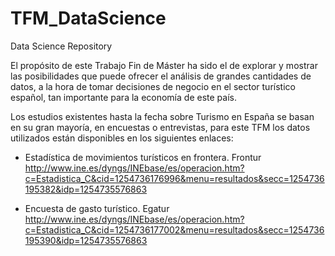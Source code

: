 # TFM_DataScience
Data Science Repository 

El propósito de este Trabajo Fin de Máster ha sido el de explorar y mostrar las posibilidades que puede ofrecer el análisis de grandes cantidades de datos, a la hora de tomar decisiones de negocio en el sector turístico español, tan importante para la economía de este país.

Los estudios existentes hasta la fecha sobre Turismo en España se basan en su gran mayoría, en encuestas o entrevistas, para este TFM los datos utilizados están disponibles en los siguientes enlaces:

  - Estadística de movimientos turísticos en frontera. Frontur
  http://www.ine.es/dyngs/INEbase/es/operacion.htm?c=Estadistica_C&cid=1254736176996&menu=resultados&secc=1254736195382&idp=1254735576863
  
  - Encuesta de gasto turístico. Egatur
  http://www.ine.es/dyngs/INEbase/es/operacion.htm?c=Estadistica_C&cid=1254736177002&menu=resultados&secc=1254736195390&idp=1254735576863




